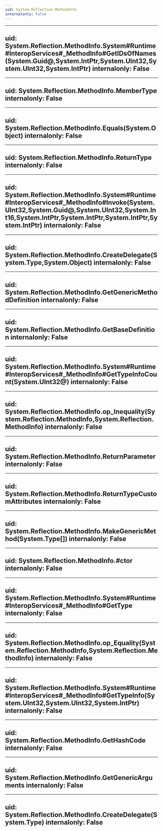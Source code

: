 ```yaml
---
uid: System.Reflection.MethodInfo
internalonly: False
---
```


---
uid: System.Reflection.MethodInfo.System#Runtime#InteropServices#_MethodInfo#GetIDsOfNames(System.Guid@,System.IntPtr,System.UInt32,System.UInt32,System.IntPtr)
internalonly: False
---

---
uid: System.Reflection.MethodInfo.MemberType
internalonly: False
---

---
uid: System.Reflection.MethodInfo.Equals(System.Object)
internalonly: False
---

---
uid: System.Reflection.MethodInfo.ReturnType
internalonly: False
---

---
uid: System.Reflection.MethodInfo.System#Runtime#InteropServices#_MethodInfo#Invoke(System.UInt32,System.Guid@,System.UInt32,System.Int16,System.IntPtr,System.IntPtr,System.IntPtr,System.IntPtr)
internalonly: False
---

---
uid: System.Reflection.MethodInfo.CreateDelegate(System.Type,System.Object)
internalonly: False
---

---
uid: System.Reflection.MethodInfo.GetGenericMethodDefinition
internalonly: False
---

---
uid: System.Reflection.MethodInfo.GetBaseDefinition
internalonly: False
---

---
uid: System.Reflection.MethodInfo.System#Runtime#InteropServices#_MethodInfo#GetTypeInfoCount(System.UInt32@)
internalonly: False
---

---
uid: System.Reflection.MethodInfo.op_Inequality(System.Reflection.MethodInfo,System.Reflection.MethodInfo)
internalonly: False
---

---
uid: System.Reflection.MethodInfo.ReturnParameter
internalonly: False
---

---
uid: System.Reflection.MethodInfo.ReturnTypeCustomAttributes
internalonly: False
---

---
uid: System.Reflection.MethodInfo.MakeGenericMethod(System.Type[])
internalonly: False
---

---
uid: System.Reflection.MethodInfo.#ctor
internalonly: False
---

---
uid: System.Reflection.MethodInfo.System#Runtime#InteropServices#_MethodInfo#GetType
internalonly: False
---

---
uid: System.Reflection.MethodInfo.op_Equality(System.Reflection.MethodInfo,System.Reflection.MethodInfo)
internalonly: False
---

---
uid: System.Reflection.MethodInfo.System#Runtime#InteropServices#_MethodInfo#GetTypeInfo(System.UInt32,System.UInt32,System.IntPtr)
internalonly: False
---

---
uid: System.Reflection.MethodInfo.GetHashCode
internalonly: False
---

---
uid: System.Reflection.MethodInfo.GetGenericArguments
internalonly: False
---

---
uid: System.Reflection.MethodInfo.CreateDelegate(System.Type)
internalonly: False
---
